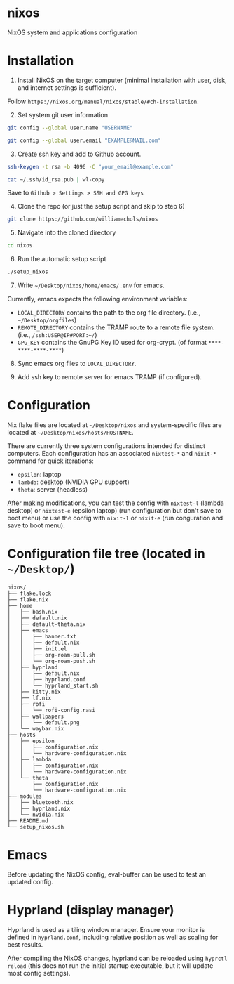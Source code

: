 # nixos

NixOS system and applications configuration

# Installation

1. Install NixOS on the target computer (minimal installation with user, disk, and internet settings is sufficient).

Follow `https://nixos.org/manual/nixos/stable/#ch-installation`.

2. Set system git user information

```bash
git config --global user.name "USERNAME"
```

```bash
git config --global user.email "EXAMPLE@MAIL.com"
```

3. Create ssh key and add to Github account.

```bash
ssh-keygen -t rsa -b 4096 -C "your_email@example.com"
```

```bash
cat ~/.ssh/id_rsa.pub | wl-copy
```

Save to `Github > Settings > SSH and GPG keys`

4. Clone the repo (or just the setup script and skip to step 6)

```bash
git clone https://github.com/williamechols/nixos
```

5. Navigate into the cloned directory

```bash
cd nixos
```

6. Run the automatic setup script

```bash
./setup_nixos
```

7. Write `~/Desktop/nixos/home/emacs/.env` for emacs.

Currently, emacs expects the following environment variables:
 - `LOCAL_DIRECTORY` contains the path to the org file directory. (i.e., `~/Desktop/orgfiles`)
 - `REMOTE_DIRECTORY` contains the TRAMP route to a remote file system. (i.e., `/ssh:USER@IP#PORT:~/`)
 - `GPG_KEY` contains the GnuPG Key ID used for org-crypt. (of format `****-****-****-****`)

8. Sync emacs org files to `LOCAL_DIRECTORY`.

9. Add ssh key to remote server for emacs TRAMP (if configured).

# Configuration

Nix flake files are located at `~/Desktop/nixos` and system-specific files are located at `~/Desktop/nixos/hosts/HOSTNAME`.

There are currently three system configurations intended for distinct computers. Each configuration has an associated `nixtest-*` and `nixit-*` command for quick iterations:
- `epsilon`: laptop
- `lambda`: desktop (NVIDIA GPU support)
- `theta`: server (headless)

After making modifications, you can test the config with `nixtest-l` (lambda desktop) or `nixtest-e` (epsilon laptop) (run configuration but don't save to boot menu) or use the config with `nixit-l` or `nixit-e` (run conguration and save to boot menu).

# Configuration file tree (located in `~/Desktop/`)

```
nixos/
├── flake.lock
├── flake.nix
├── home
│   ├── bash.nix
│   ├── default.nix
│   ├── default-theta.nix
│   ├── emacs
│   │   ├── banner.txt
│   │   ├── default.nix
│   │   ├── init.el
│   │   ├── org-roam-pull.sh
│   │   └── org-roam-push.sh
│   ├── hyprland
│   │   ├── default.nix
│   │   ├── hyprland.conf
│   │   └── hyprland_start.sh
│   ├── kitty.nix
│   ├── lf.nix
│   ├── rofi
│   │   └── rofi-config.rasi
│   ├── wallpapers
│   │   └── default.png
│   └── waybar.nix
├── hosts
│   ├── epsilon
│   │   ├── configuration.nix
│   │   └── hardware-configuration.nix
│   ├── lambda
│   │   ├── configuration.nix
│   │   └── hardware-configuration.nix
│   └── theta
│       ├── configuration.nix
│       └── hardware-configuration.nix
├── modules
│   ├── bluetooth.nix
│   ├── hyprland.nix
│   └── nvidia.nix
├── README.md
└── setup_nixos.sh
```

# Emacs

Before updating the NixOS config, eval-buffer can be used to test an updated config.

# Hyprland (display manager)

Hyprland is used as a tiling window manager. Ensure your monitor is defined in `hyprland.conf`, including relative position as well as scaling for best results.

After compiling the NixOS changes, hyprland can be reloaded using `hyprctl reload` (this does not run the initial startup executable, but it will update most config settings). 
